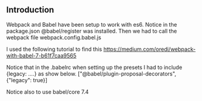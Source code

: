## Introduction

Webpack and Babel have been setup to work with es6.
Notice in the package.json @babel/register was installed.
Then we had to call the webpack file webpack.config.babel.js

I used the following tutorial to find this 
https://medium.com/oredi/webpack-with-babel-7-b61f7caa9565

Notice that in the .babelrc when setting up the presets I had to include {legacy:  ....} as show below.
 ["@babel/plugin-proposal-decorators", {"legacy": true}]
 
 Notice also to use babel/core 7.4
